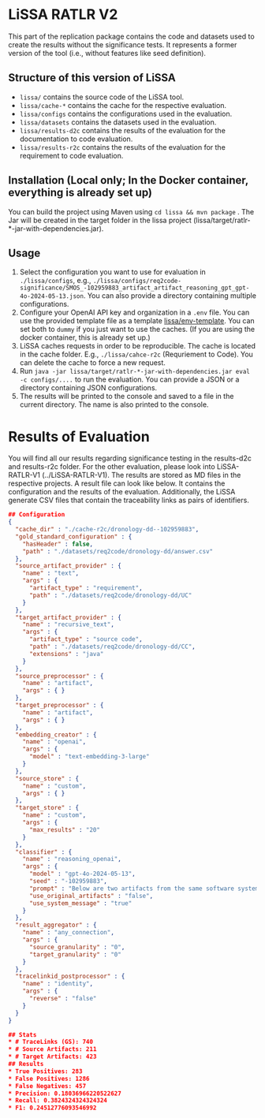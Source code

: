 # LiSSA RATLR V2
This part of the replication package contains the code and datasets used to create the results without the significance tests. It represents a former version of the tool (i.e., without features like seed definition).

## Structure of this version of LiSSA
* `lissa/` contains the source code of the LiSSA tool.
* `lissa/cache-*` contains the cache for the respective evaluation.
* `lissa/configs` contains the configurations used in the evaluation.
* `lissa/datasets` contains the datasets used in the evaluation.
* `lissa/results-d2c` contains the results of the evaluation for the documentation to code evaluation.
* `lissa/results-r2c` contains the results of the evaluation for the requirement to code evaluation.


## Installation (Local only; In the Docker container, everything is already set up)
You can build the project using Maven using `cd lissa && mvn package` . The Jar will be created in the target folder in the lissa project (lissa/target/ratlr-*-jar-with-dependencies.jar).

## Usage
1. Select the configuration you want to use for evaluation in `./lissa/configs`, e.g., `./lissa/configs/req2code-significance/SMOS_-102959883_artifact_artifact_reasoning_gpt_gpt-4o-2024-05-13.json`. You can also provide a directory containing multiple configurations.
2. Configure your OpenAI API key and organization in a `.env` file. You can use the provided template file as a template [lissa/env-template](./lissa/env-template). You can set both to `dummy` if you just want to use the caches. (If you are using the docker container, this is already set up.)
3. LiSSA caches requests in order to be reproducible. The cache is located in the cache folder. E.g., `./lissa/cahce-r2c` (Requriement to Code). You can delete the cache to force a new request.
4. Run `java -jar lissa/target/ratlr-*-jar-with-dependencies.jar eval -c configs/....` to run the evaluation. You can provide a JSON or a directory containing JSON configurations.
5. The results will be printed to the console and saved to a file in the current directory. The name is also printed to the console.

# Results of Evaluation
You will find all our results regarding significance testing in the results-d2c and results-r2c folder.
For the other evaluation, please look into LiSSA-RATLR-V1 (../LiSSA-RATLR-V1).
The results are stored as MD files in the respective projects.
A result file can look like below.
It contains the configuration and the results of the evaluation.
Additionally, the LiSSA generate CSV files that contain the traceability links as pairs of identifiers.

```json
## Configuration
{
  "cache_dir" : "./cache-r2c/dronology-dd--102959883",
  "gold_standard_configuration" : {
    "hasHeader" : false,
    "path" : "./datasets/req2code/dronology-dd/answer.csv"
  },
  "source_artifact_provider" : {
    "name" : "text",
    "args" : {
      "artifact_type" : "requirement",
      "path" : "./datasets/req2code/dronology-dd/UC"
    }
  },
  "target_artifact_provider" : {
    "name" : "recursive_text",
    "args" : {
      "artifact_type" : "source code",
      "path" : "./datasets/req2code/dronology-dd/CC",
      "extensions" : "java"
    }
  },
  "source_preprocessor" : {
    "name" : "artifact",
    "args" : { }
  },
  "target_preprocessor" : {
    "name" : "artifact",
    "args" : { }
  },
  "embedding_creator" : {
    "name" : "openai",
    "args" : {
      "model" : "text-embedding-3-large"
    }
  },
  "source_store" : {
    "name" : "custom",
    "args" : { }
  },
  "target_store" : {
    "name" : "custom",
    "args" : {
      "max_results" : "20"
    }
  },
  "classifier" : {
    "name" : "reasoning_openai",
    "args" : {
      "model" : "gpt-4o-2024-05-13",
      "seed" : "-102959883",
      "prompt" : "Below are two artifacts from the same software system. Is there a traceability link between (1) and (2)? Give your reasoning and then answer with 'yes' or 'no' enclosed in <trace> </trace>.\n (1) {source_type}: '''{source_content}''' \n (2) {target_type}: '''{target_content}''' ",
      "use_original_artifacts" : "false",
      "use_system_message" : "true"
    }
  },
  "result_aggregator" : {
    "name" : "any_connection",
    "args" : {
      "source_granularity" : "0",
      "target_granularity" : "0"
    }
  },
  "tracelinkid_postprocessor" : {
    "name" : "identity",
    "args" : {
      "reverse" : "false"
    }
  }
}

## Stats
* # TraceLinks (GS): 740
* # Source Artifacts: 211
* # Target Artifacts: 423
## Results
* True Positives: 283
* False Positives: 1286
* False Negatives: 457
* Precision: 0.18036966220522627
* Recall: 0.3824324324324324
* F1: 0.24512776093546992
````
